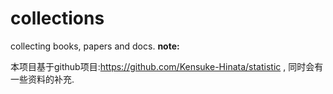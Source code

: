 # collections
collecting books, papers and docs.
**note:**

本项目基于github项目:https://github.com/Kensuke-Hinata/statistic , 同时会有一些资料的补充. 

